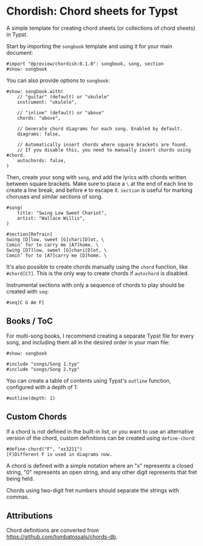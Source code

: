 # Chordish: Chord sheets for Typst

A simple template for creating chord sheets (or collections of chord sheets) in Typst.

Start by importing the `songbook` template and using it for your main document:

```typ
#import "@preview/chordish:0.1.0": songbook, song, section
#show: songbook
```

You can also provide options to `songbook`:

```typ
#show: songbook.with(
    // "guitar" (default) or "ukulele"
    instrument: "ukulele",

    // "inline" (default) or "above"
    chords: "above",

    // Generate chord diagrams for each song. Enabled by default.
    diagrams: false,

    // Automatically insert chords where square brackets are found.
    // If you disable this, you need to manually insert chords using #chord.
    autochords: false,
)
```

Then, create your song with `song`, and add the lyrics with chords written between square brackets. Make sure to place a `\` at the end of each line to create a line break, and before `#` to escape it. `section` is useful for marking choruses and similar sections of song.

```typ
#song(
    title: "Swing Low Sweet Chariot",
    artist: "Wallace Willis",
)

#section[Refrain]
Swing [D]low, sweet [G]chari[D]ot, \
Comin’ for to carry me [A7]home. \
Swing [D7]low, sweet [G]chari[D]ot, \
Comin’ for to [A7]carry me [D]home. \
```

It's also possible to create chords manually using the `chord` function, like `#chord[C7]`. This is the only way to create chords if `autochord` is disabled.

Instrumental sections with only a sequence of chords to play should be created with `seq`:
```typ
#seq[C G Am F]
```

## Books / ToC

For multi-song books, I recommend creating a separate Typst file for every song, and including them all in the desired order in your main file:

```typ
#show: songbook

#include "songs/Song 1.typ"
#include "songs/Song 2.typ"
```

You can create a table of contents using Typst's `outline` function, configured with a depth of 1:

```typ
#outline(depth: 1)
```

## Custom Chords

If a chord is not defined in the built-in list, or you want to use an alternative version of the chord, custom definitions can be created using `define-chord`:

```typ
#define-chord("F", "xx3211")
[F]Different F is used in diagrams now.
```

A chord is defined with a simple notation where an "x" represents a closed string, "0" represents an open string, and any other digit represents that fret being held.

Chords using two-digit fret numbers should separate the strings with commas.

## Attributions

Chord definitions are converted from https://github.com/tombatossals/chords-db.
